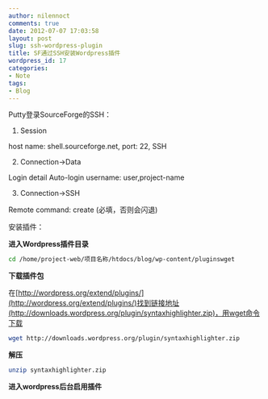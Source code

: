 ```yaml
---
author: nilennoct
comments: true
date: 2012-07-07 17:03:58
layout: post
slug: ssh-wordpress-plugin
title: SF通过SSH安装Wordpress插件
wordpress_id: 17
categories:
- Note
tags:
- Blog
---
```


Putty登录SourceForge的SSH：

1. Session

host name: shell.sourceforge.net, port: 22, SSH

2. Connection->Data

Login detail Auto-login username: user,project-name

3. Connection->SSH

Remote command: create (必填，否则会闪退)

安装插件：

**进入Wordpress插件目录**

``` bash
cd /home/project-web/项目名称/htdocs/blog/wp-content/pluginswget
```

**下载插件包**

在[http://wordpress.org/extend/plugins/](http://wordpress.org/extend/plugins/)找到链接地址(http://downloads.wordpress.org/plugin/syntaxhighlighter.zip)，用wget命令下载

``` bash
wget http://downloads.wordpress.org/plugin/syntaxhighlighter.zip
```

**解压**

``` bash
unzip syntaxhighlighter.zip
```

**进入wordpress后台启用插件**
